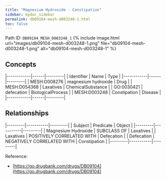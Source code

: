 ```yaml
---
title: "Magnesium Hydroxide - Constipation"
sidebar: mydoc_sidebar
permalink: db09104-mesh-d003248-1.html
toc: false 
---
```



Path ID: `DB09104_MESH_D003248_1`
{% include image.html url="images/db09104-mesh-d003248-1.png" file="db09104-mesh-d003248-1.png" alt="db09104-mesh-d003248-1" %}

## Concepts

|------------|------|---------|
| Identifier | Name | Type    |
|------------|------|---------|
| MESH:D008276 | magnesium hydroxide | Drug |
| MESH:D054368 | Laxatives | ChemicalSubstance |
| GO:0030421 | defecation | BiologicalProcess |
| MESH:D003248 | Constipation | Disease |
|------------|------|---------|

## Relationships

|---------|-----------|---------|
| Subject | Predicate | Object  |
|---------|-----------|---------|
| Magnesium Hydroxide | SUBCLASS OF | Laxatives |
| Laxatives | POSITIVELY CORRELATED WITH | Defecation |
| Defecation | NEGATIVELY CORRELATED WITH | Constipation |
|---------|-----------|---------|

Reference: 
  - [https://go.drugbank.com/drugs/DB09104](https://go.drugbank.com/drugs/DB09104)

